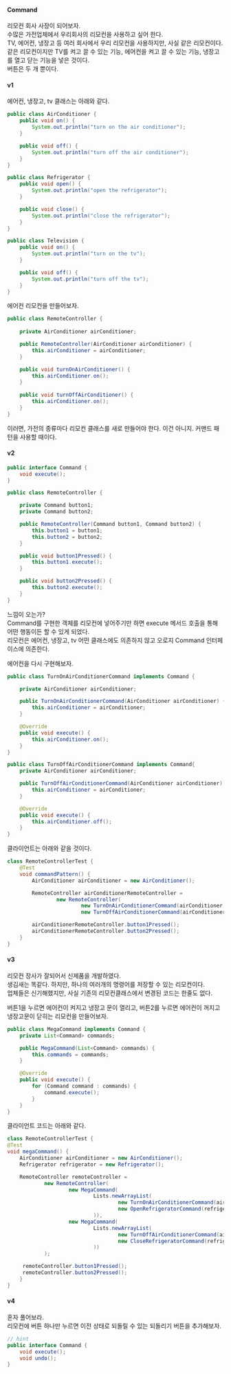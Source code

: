 #### Command
리모컨 회사 사장이 되어보자.  
수많은 가전업체에서 우리회사의 리모컨을 사용하고 싶어 한다.  
TV, 에어컨, 냉장고 등 여러 회사에서 우리 리모컨을 사용하지만, 사실 같은 리모컨이다.  
같은 리모컨이지만 TV를 켜고 끌 수 있는 기능, 에어컨을 켜고 끌 수 있는 기능, 냉장고를 열고 닫는 기능을 넣은 것이다.  
버튼은 두 개 뿐이다. 


#### v1
에어컨, 냉장고, tv 클래스는 아래와 같다. 

~~~java
public class AirConditioner {
    public void on() {
        System.out.println("turn on the air conditioner");
    }

    public void off() {
        System.out.println("turn off the air conditioner");
    }
}

public class Refrigerator {
    public void open() {
        System.out.println("open the refrigerator");
    }

    public void close() {
        System.out.println("close the refrigerator");
    }
}

public class Television {
    public void on() {
        System.out.println("turn on the tv");
    }

    public void off() {
        System.out.println("turn off the tv");
    }
}
~~~

에어컨 리모컨을 만들어보자.

~~~java
public class RemoteController {
    
    private AirConditioner airConditioner;

    public RemoteController(AirConditioner airConditioner) {
        this.airConditioner = airConditioner;
    }

    public void turnOnAirConditioner() {
        this.airConditioner.on();
    }
    
    public void turnOffAirConditioner() {
        this.airConditioner.on();
    }
}
~~~

이러면, 가전의 종류마다 리모컨 클래스를 새로 만들어야 한다. 이건 아니지.
커맨드 패턴을 사용할 때이다.

#### v2
~~~java
public interface Command {
    void execute();
}

public class RemoteController {

    private Command button1;
    private Command button2;

    public RemoteController(Command button1, Command button2) {
        this.button1 = button1;
        this.button2 = button2;
    }

    public void button1Pressed() {
        this.button1.execute();
    }

    public void button2Pressed() {
        this.button2.execute();
    }
}
~~~

느낌이 오는가?   
Command를 구현한 객체를 리모컨에 넣어주기만 하면 execute 메서드 호출을 통해 어떤 행동이든 할 수 있게 되었다.  
리모컨은 에어컨, 냉장고, tv 어떤 클래스에도 의존하지 않고 오로지 Command 인터페이스에 의존한다.

에어컨을 다시 구현해보자.

~~~java
public class TurnOnAirConditionerCommand implements Command {

    private AirConditioner airConditioner;

    public TurnOnAirConditionerCommand(AirConditioner airConditioner) {
        this.airConditioner = airConditioner;
    }

    @Override
    public void execute() {
        this.airConditioner.on();
    }
}

public class TurnOffAirConditionerCommand implements Command{
    private AirConditioner airConditioner;

    public TurnOffAirConditionerCommand(AirConditioner airConditioner) {
        this.airConditioner = airConditioner;
    }

    @Override
    public void execute() {
        this.airConditioner.off();
    }
}
~~~

클라이언트는 아래와 같을 것이다.

~~~java
class RemoteControllerTest {
    @Test
    void commandPattern() {
        AirConditioner airConditioner = new AirConditioner();

        RemoteController airConditionerRemoteController =
                new RemoteController(
                        new TurnOnAirConditionerCommand(airConditioner),
                        new TurnOffAirConditionerCommand(airConditioner));

        airConditionerRemoteController.button1Pressed();
        airConditionerRemoteController.button2Pressed();
    }
}
~~~


#### v3
리모컨 장사가 잘되어서 신제품을 개발하였다.  
생김새는 똑같다. 하지만, 하나의 여러개의 명령어를 저장할 수 있는 리모컨이다.  
업체들은 신기해했지만, 사실 기존의 리모컨클래스에서 변경된 코드는 한줄도 없다.  

버튼1을 누르면 에어컨이 켜지고 냉장고 문이 열리고,
버튼2를 누르면 에어컨이 꺼지고 냉장고문이 닫히는 리모컨을 만들어보자.  

~~~java
public class MegaCommand implements Command {
    private List<Command> commands;

    public MegaCommand(List<Command> commands) {
        this.commands = commands;
    }

    @Override
    public void execute() {
        for (Command command : commands) {
            command.execute();
        }
    }
}
~~~

클라이언트 코드는 아래와 같다.

~~~java
class RemoteControllerTest {
@Test
void megaCommand() {
    AirConditioner airConditioner = new AirConditioner();
    Refrigerator refrigerator = new Refrigerator();

    RemoteController remoteController =
            new RemoteController(
                    new MegaCommand(
                            Lists.newArrayList(
                                    new TurnOnAirConditionerCommand(airConditioner),
                                    new OpenRefrigeratorCommand(refrigerator)
                            )),
                    new MegaCommand(
                            Lists.newArrayList(
                                    new TurnOffAirConditionerCommand(airConditioner),
                                    new CloseRefrigeratorCommand(refrigerator)
                            ))
            );

     remoteController.button1Pressed();
     remoteController.button2Pressed();
    }
}
~~~

#### v4
혼자 풀어보라.   
리모컨에 버튼 하나만 누르면 이전 상태로 되돌릴 수 있는 되돌리기 버튼을 추가해보자.

~~~java
// hint
public interface Command {
    void execute();
    void undo();
}
~~~